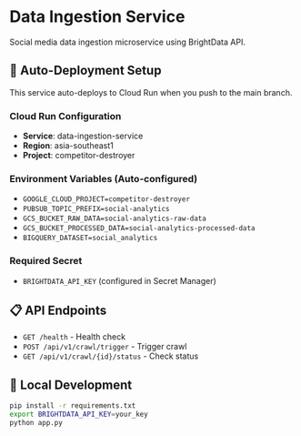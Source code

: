 # Data Ingestion Service

Social media data ingestion microservice using BrightData API.

## 🚀 Auto-Deployment Setup

This service auto-deploys to Cloud Run when you push to the main branch.

### Cloud Run Configuration
- **Service**: data-ingestion-service  
- **Region**: asia-southeast1
- **Project**: competitor-destroyer

### Environment Variables (Auto-configured)
- `GOOGLE_CLOUD_PROJECT=competitor-destroyer`
- `PUBSUB_TOPIC_PREFIX=social-analytics`
- `GCS_BUCKET_RAW_DATA=social-analytics-raw-data`
- `GCS_BUCKET_PROCESSED_DATA=social-analytics-processed-data`
- `BIGQUERY_DATASET=social_analytics`

### Required Secret
- `BRIGHTDATA_API_KEY` (configured in Secret Manager)

## 📋 API Endpoints

- `GET /health` - Health check
- `POST /api/v1/crawl/trigger` - Trigger crawl
- `GET /api/v1/crawl/{id}/status` - Check status

## 🔧 Local Development

```bash
pip install -r requirements.txt
export BRIGHTDATA_API_KEY=your_key
python app.py
```